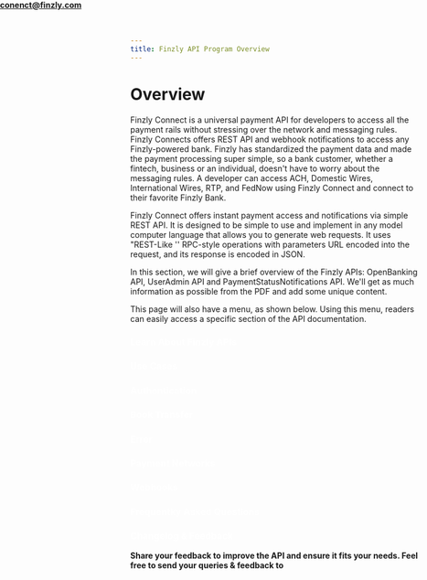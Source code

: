 ```yaml
---
title: Finzly API Program Overview
---
```


# Overview
Finzly Connect is a universal payment API for developers to access all the payment rails without stressing over the network and messaging rules. Finzly Connects offers REST API and webhook notifications to access any Finzly-powered bank. Finzly has standardized the payment data and made the payment processing super simple, so a bank customer, whether a fintech, business or an individual, doesn't have to worry about the messaging rules. A developer can access ACH, Domestic Wires, International Wires, RTP, and FedNow using Finzly Connect and connect to their favorite Finzly Bank.

Finzly Connect offers instant payment access and notifications via simple REST API. It is designed to be simple to use and implement in any model computer language that allows you to generate web requests. It uses "REST-Like '' RPC-style operations with parameters URL encoded into the request, and its response is encoded in JSON. 

In this section, we will give a brief overview of the Finzly APIs: OpenBanking API, UserAdmin API and PaymentStatusNotifications API. We'll get as much information as possible from the PDF and add some unique content. 

This page will also have a menu, as shown below. Using this menu, readers can easily access a specific section of the API documentation.
<style>


.sub p strong a{
    position:absolute;
    top:0;
    bottom:0;
    left:0;
    right:0;
    z-index: 2; 
} 
.sub h3{
    color:#fff;
    font-size:16px !important;
    
}

</style>


<div class="main-sub">

<div class="sub">

<p><strong>

### Learn About Finzly APIs
</strong></p>

__[](index.md)__
</div>



<div class="sub">

<p><strong>

### Use Cases</strong></p>


__[](usecase.md)__

</div>
</div>




<div class="main-sub">
<div class="sub">

<p><strong>

### Authentication</strong></p>


__[](authentication.md)__
</div>

<div class="sub">

<p><strong>

### Book Transfer</strong></p>

__[](booktransfer.md)__

</div>
</div>

<div class="main-sub">
<div class="sub">
<p><strong>

### Error</strong></p>

__[](errors.md)__
</div>

<div class="sub">

<p><strong>

### Payment Networks</strong></p>

__[](overviewsection.md)__
</div>
</div>


<div class="main-sub">
<div class="sub">
<p><strong>

### Webhooks</strong></p>


__[](webhooks.md)__
</div>

<div class="sub"> 

<p><strong>

### Frequentky Asked Questions</strong></p>

__[](faq.md)__
</div>
</div>

<div class="main-sub">
<div class="sub">

<p><strong>

### Changelog & Feedback</strong></p>

__[](changelog-feedback.md)__
</div>


<div class="sub">




<p><strong>

Share your feedback to improve the API and ensure it fits your needs. Feel free to send your queries & feedback to conenct@finzly.com</strong></p>

__[](changelog-feedback.md)__

</div>
</div>
